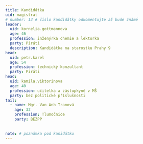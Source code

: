 ```yaml
---
title: Kandidátka
uid: magistrat
# number: 13 # číslo kandidátky odkomentujte až bude známé
leader:
  uid: kornelia.gottmannova
  age: 46
  profession: inženýrka chemie a lektorka
  party: Piráti
  description: Kandidátka na starostku Prahy 9
head: 
  uid: petr.karel
  age: 54
  profession: technický konzultant
  party: Piráti
head:
  uid: kamila.viktorinova
  age: 40
  profession: učitelka a zástupkyně v MŠ
  party: bez politické příslušnosti
tail: 
  - name: Mgr. Van Anh Tranová
    age: 32
    profession: Tlumočnice
    party: BEZPP    
 
 
note: # poznámka pod kanidátku
---
```

